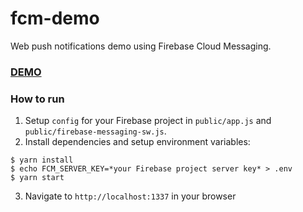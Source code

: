 # fcm-demo
Web push notifications demo using Firebase Cloud Messaging.

### [DEMO](https://fcm-demo-mtbqzgkaoz.now.sh/)

### How to run

1. Setup `config` for your Firebase project in `public/app.js` and `public/firebase-messaging-sw.js`.
2. Install dependencies and setup environment variables:

  ```shell
  $ yarn install
  $ echo FCM_SERVER_KEY=*your Firebase project server key* > .env
  $ yarn start
  ```

3. Navigate to `http://localhost:1337` in your browser
